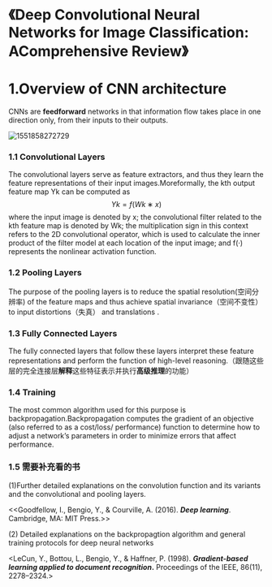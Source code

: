 # 《Deep Convolutional Neural Networks for Image Classification: AComprehensive Review》

# 1.Overview of CNN architecture

CNNs are **feedforward** networks in that information flow takes place in one direction only, from their inputs to their outputs.

![1551858272729](C:\Users\asus\AppData\Roaming\Typora\typora-user-images\1551858272729.png)

### 1.1 Convolutional Layers

The convolutional layers serve as feature extractors, and thus they learn the feature representations of their input images.Moreformally, the kth output feature map Yk can be computed as
$$
Yk = f(Wk ∗x)
$$
where the input image is denoted by x; the convolutional filter related to the kth feature map is denoted by Wk; the multiplication sign in this context refers to the 2D convolutional operator, which is used to calculate the inner product of the filter model at each location of the input image; and f(·) represents the nonlinear activation function.

### 1.2 Pooling Layers

The purpose of the pooling layers is to reduce the spatial resolution(空间分辨率) of the feature maps and thus achieve spatial invariance（空间不变性） to input distortions（失真） and translations .

### 1.3 Fully Connected Layers

The fully connected layers that follow these layers interpret these feature representations and perform the function of high-level reasoning.（跟随这些层的完全连接层**解释**这些特征表示并执行**高级推理**的功能）

### 1.4 Training

The most common algorithm used for this purpose is backpropagation.Backpropagation computes the gradient of an objective (also referred to as a cost/loss/ performance) function to determine how to adjust a network’s parameters in order to minimize errors that affect performance. 

### 1.5 需要补充看的书

 (1)Further detailed explanations on the convolution function and its variants and the convolutional and pooling layers.

<<Goodfellow, I., Bengio, Y., & Courville, A. (2016). ***Deep learning***. Cambridge, MA: MIT Press.>>

(2) Detailed explanations on the backpropagtion algorithm and general training protocols for deep neural networks

<LeCun, Y., Bottou, L., Bengio, Y., & Haffner, P. (1998). ***Gradient-based learning applied to document recognition*.** Proceedings of the IEEE, 86(11), 2278–2324.>

